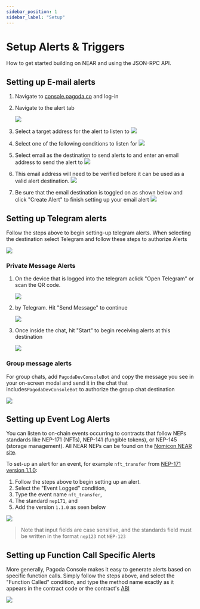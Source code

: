 ```yaml
---
sidebar_position: 1
sidebar_label: "Setup"
---
```


# Setup Alerts & Triggers

How to get started building on NEAR and using the JSON-RPC API.

## Setting up E-mail alerts

1. Navigate to [console.pagoda.co](https://console.pagoda.co) and log-in 
2. Navigate to the alert tab

   ![](/img/alerts/setup1.png)

3. Select a target address for the alert to listen to
   ![](/img/alerts/setup2.png)

4. Select one of the following conditions to listen for
   ![](/img/alerts/setup3.png)

5. Select email as the destination to send alerts to and enter an email address to send the alert to
   ![](/img/alerts/setup4.png)

6. This email address will need to be verified before it can be used as a valid alert destination. 
   ![](/img/alerts/setup5.png)

7. Be sure that the email destination is toggled on as shown below and click "Create Alert" to finish setting up your email alert
   ![](/img/alerts/setup6.png)

## Setting up Telegram alerts

Follow the steps above to begin setting-up telegram alerts. When selecting the destination select Telegram and follow these steps to authorize Alerts

![](/img/alerts/setup7.png)

### Private Message Alerts

1. On the device that is logged into the telegram aclick "Open Telegram" or scan the QR code. 

   ![](/img/alerts/setup8.png)

2. by Telegram. Hit "Send Message" to continue 

   ![](/img/alerts/setup9.png)

3. Once inside the chat, hit "Start" to begin receiving alerts at this destination 

   ![](/img/alerts/setup10.png)

### Group message alerts 

For group chats, add `PagodaDevConsoleBot` and copy the message you see in your on-screen modal and send it in the chat that includes`PagodaDevConsoleBot` to authorize the group chat destination

![](/img/alerts/setup11.png)

## Setting up Event Log Alerts

You can listen to on-chain events occurring to contracts that follow NEPs standards like NEP-171 (NFTs), NEP-141 (fungible tokens), or NEP-145 (storage management). All NEAR NEPs can be found on the [Nomicon NEAR site](https://nomicon.io/Standards/). 

To set-up an alert for an event, for example `nft_transfer` from [NEP-171 version 1.1.0](https://nomicon.io/Standards/Tokens/NonFungibleToken/Core): 

1. Follow the steps above to begin setting up an alert.
2. Select the "Event Logged" condition,
3. Type the event name `nft_transfer`,
4. The standard `nep171`, and
5. Add the version `1.1.0` as seen below

![](/img/alerts/setup12.png)

> Note that input fields are case sensitive, and the standards field must be written in the format `nep123` not `NEP-123`

## Setting up Function Call Specific Alerts

More generally, Pagoda Console makes it easy to generate alerts based on specific function calls. Simply follow the steps above, and select the "Function Called" condition, and type the method name exactly as it appears in the contract code or the contract's [ABI](https://github.com/near/abi)

![](/img/alerts/setup13.png)

